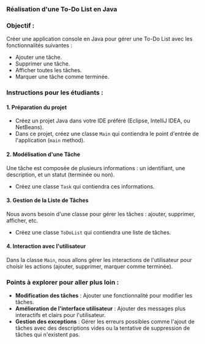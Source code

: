 

### Réalisation d'une To-Do List en Java

### Objectif :
Créer une application console en Java pour gérer une To-Do List avec les fonctionnalités suivantes :
- Ajouter une tâche.
- Supprimer une tâche.
- Afficher toutes les tâches.
- Marquer une tâche comme terminée.

### Instructions pour les étudiants :

#### 1. **Préparation du projet**
- Créez un projet Java dans votre IDE préféré (Eclipse, IntelliJ IDEA, ou NetBeans).
- Dans ce projet, créez une classe `Main` qui contiendra le point d'entrée de l'application (`main` method).

#### 2. **Modélisation d'une Tâche**
Une tâche est composée de plusieurs informations : un identifiant, une description, et un statut (terminée ou non).

- Créez une classe `Task` qui contiendra ces informations.

#### 3. **Gestion de la Liste de Tâches**
Nous avons besoin d'une classe pour gérer les tâches : ajouter, supprimer, afficher, etc.

- Créez une classe `ToDoList` qui contiendra une liste de tâches.


#### 4. **Interaction avec l'utilisateur**
Dans la classe `Main`, nous allons gérer les interactions de l'utilisateur pour choisir les actions (ajouter, supprimer, marquer comme terminée).


### Points à explorer pour aller plus loin :
- **Modification des tâches** : Ajouter une fonctionnalité pour modifier les tâches.
- **Amélioration de l'interface utilisateur** : Ajouter des messages plus interactifs et clairs pour l'utilisateur.
- **Gestion des exceptions** : Gérer les erreurs possibles comme l'ajout de tâches avec des descriptions vides ou la tentative de suppression de tâches qui n'existent pas.
